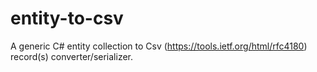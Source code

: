 # entity-to-csv
A generic C# entity collection to Csv (https://tools.ietf.org/html/rfc4180) record(s) converter/serializer.

